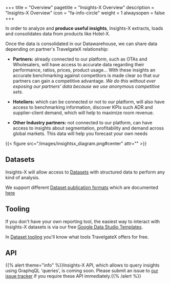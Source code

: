 +++
title = "Overview"
pagetitle = "Insights-X Overview"
description = "Insights-X Overview"
icon = "fa-info-circle"
weight = 1
alwaysopen = false
+++

In order to analyze and **produce useful insights**, Insights-X extracts, loads and consolidates data from products like Hotel-X.  

Once the data is consolidated in our Datawarehouse, we can share data depending on partner's TravelgateX relationship:

* **Partners:** already connected to our platform, such as OTAs and Wholesalers, will have access to accurate data regarding their performance, ratios, prices, product usage... With these insights an accurate benchmarking against competitors is made clear so that our partners can gain a competitive advantage. _We do this without ever exposing our partners’ data because we use anonymous competitive sets_. 
 
* **Hoteliers:** which can be connected or not to our platform, will also have access to benchmarking information, discover KPIs such ADR and supplier-client demand, which will help to maximize room revenue.

* **Other Industry partners:** not connected to our platform, can have access to insights about segmentation, profitability and demand across global markets. This data will help you forecast your own needs

{{< figure src="/images/insightsx_diagram.png#center" attr="" >}}


## Datasets
Insights-X will allow access to [Datasets](/insights-x/datasets/) with structured data to perform any kind of analysis.

We support different [Dataset publication formats](/insights-x/datasets/types-of-datasets/) which are documented [here](/insights-x/datasets/dataset-reference/)

## Tooling
If you don't have your own reporting tool, the easiest way to interact with Insights-X datasets is via our free [Google Data Studio Templates](https://datastudio.google.com/u/0/navigation/reporting). 

In [Dataset tooling](/insights-x/datasets/dataset-tooling/) you'll know what tools TravelgateX offers for free.

## API
{{% alert theme="info" %}}Insights-X API, which allows to query insights using GraphqQL 'queries', is coming soon. 
Please submit an issue to <a href="https://github.com/travelgateX/Issue-tracker">our issue tracker</a> if you require these API immediately.{{% /alert %}}

